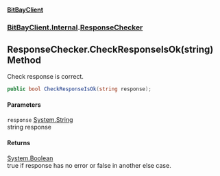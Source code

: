 #### [BitBayClient](./index.md 'index')
### [BitBayClient.Internal](./BitBayClient-Internal.md 'BitBayClient.Internal').[ResponseChecker](./BitBayClient-Internal-ResponseChecker.md 'BitBayClient.Internal.ResponseChecker')
## ResponseChecker.CheckResponseIsOk(string) Method
Check response is correct.  
```csharp
public bool CheckResponseIsOk(string response);
```
#### Parameters
<a name='BitBayClient-Internal-ResponseChecker-CheckResponseIsOk(string)-response'></a>
`response` [System.String](https://docs.microsoft.com/en-us/dotnet/api/System.String 'System.String')  
string response  
  
#### Returns
[System.Boolean](https://docs.microsoft.com/en-us/dotnet/api/System.Boolean 'System.Boolean')  
true if response has no error or false in another else case.  
